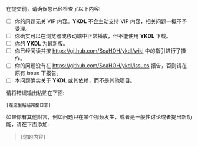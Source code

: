 在提交前，请确保您已经检查了以下内容!

- [ ] 你的问题无关 VIP 内容。**YKDL** 不会主动支持 VIP 内容，相关问题一概不予受理。
- [ ] 你确实可以在浏览器或移动端中正常播放，但不能使用 **YKDL** 下载。
- [ ] 你的 **YKDL** 为最新版。
- [ ] 你已经阅读并按 https://github.com/SeaHOH/ykdl/wiki 中的指引进行了操作。
- [ ] 你的问题没有在 https://github.com/SeaHOH/ykdl/issues 报告，否则请在原有 issue 下报告。
- [ ] 本问题确实关于 **YKDL** 或其依赖，而不是其他项目。

请将错误输出粘贴在下面:

```
[在这里粘贴完整日志]
```

如果你有其他附言，例如问题只在某个视频发生，或者是一般性讨论或者提出新功能，请在下面添加:

> [您的内容]
